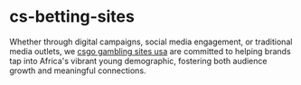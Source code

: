 # cs-betting-sites
Whether through digital campaigns, social media engagement, or traditional media outlets, we [csgo gambling sites usa](https://africa.businessinsider.com/local/10-best-csgo-gambling-sites-top-cs2-gamble-websites/5shlqfl) are committed to helping brands tap into Africa's vibrant young demographic, fostering both audience growth and meaningful connections.
